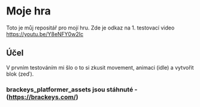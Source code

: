 # Moje hra
Toto je můj repositář pro mojí hru.
Zde je odkaz na 1. testovací video https://youtu.be/Y8eNFY0w2Ic
## Účel
V prvním testováním mi šlo o to si zkusit movement, animaci (idle) a vytvořit blok (zeď).
### brackeys_platformer_assets jsou stáhnuté - (https://brackeys.com/)
